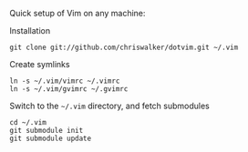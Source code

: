 Quick setup of Vim on any machine:

Installation

    git clone git://github.com/chriswalker/dotvim.git ~/.vim

Create symlinks

    ln -s ~/.vim/vimrc ~/.vimrc
    ln -s ~/.vim/gvimrc ~/.gvimrc

Switch to the `~/.vim` directory, and fetch submodules

    cd ~/.vim
    git submodule init
    git submodule update
